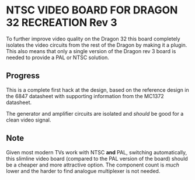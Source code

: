 # NTSC VIDEO BOARD FOR DRAGON 32 RECREATION Rev 3 #

To further improve video quality on the Dragon 32 this
board completely isolates the video circuits from the rest
of the Dragon by making it a plugin. This also means that
only a single version of the Dragon rev 3 board is needed to
provide a PAL or NTSC solution.

## Progress ##

This is a complete first hack at the design, based on the
reference design in the 6847 datasheet with supporting
information from the MC1372 datasheet.

The generator and amplifier circuits are isolated and
*should* be good for a clean video signal.

## Note ##

Given most modern TVs work with NTSC **and** PAL, switching
automatically, this slimline video board (compared to the PAL
version of the board) should be a cheaper and more attractive
option. The component count is *much* lower and the harder to
find analogue multiplexer is not needed.
